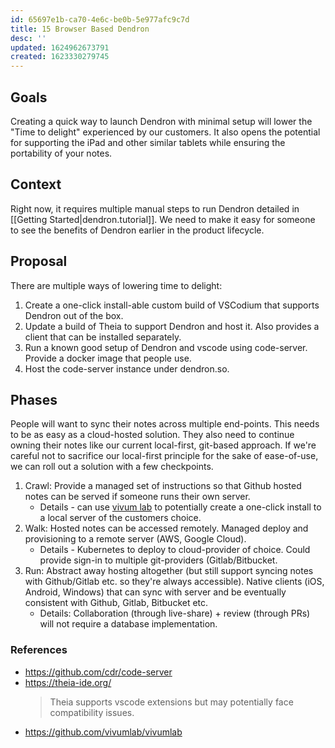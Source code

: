 ```yaml
---
id: 65697e1b-ca70-4e6c-be0b-5e977afc9c7d
title: 15 Browser Based Dendron
desc: ''
updated: 1624962673791
created: 1623330279745
---
```


## Goals

Creating a quick way to launch Dendron with minimal setup will lower the "Time to delight" experienced by our customers. It also opens the potential for supporting the iPad and other similar tablets while ensuring the portability of your notes. 

## Context
Right now, it requires multiple manual steps to run Dendron detailed in [[Getting Started|dendron.tutorial]]. We need to make it easy for someone to see the benefits of Dendron earlier in the product lifecycle. 

## Proposal

There are multiple ways of lowering time to delight:
1. Create a one-click install-able custom build of VSCodium that supports Dendron out of the box. 
2. Update a build of Theia to support Dendron and host it. Also provides a client that can be installed separately.  
3. Run a known good setup of Dendron and vscode using code-server. Provide a docker image that people use.  
4. Host the code-server instance under dendron.so. 

## Phases

People will want to sync their notes across multiple end-points. This needs to be as easy as a cloud-hosted solution. They also need to continue owning their notes like our current local-first, git-based approach. If we're careful not to sacrifice our local-first principle for the sake of ease-of-use, we can roll out a solution with a few checkpoints. 

1. Crawl: Provide a managed set of instructions so that Github hosted notes can be served if someone runs their own server. 
    - Details - can use [vivum lab](https://vivumlab.com/docs/Welcome) to potentially create a one-click install to a local server of the customers choice. 
2. Walk: Hosted notes can be accessed remotely. Managed deploy and provisioning to a remote server (AWS, Google Cloud).
    - Details - Kubernetes to deploy to cloud-provider of choice. Could provide sign-in to multiple git-providers (Gitlab/Bitbucket. 
3. Run: Abstract away hosting altogether (but still support syncing notes with Github/Gitlab etc. so they're always accessible). Native clients (iOS, Android, Windows) that can sync with server and be eventually consistent with Github, Gitlab, Bitbucket etc.
    - Details: Collaboration (through live-share) + review (through PRs) will not require a database implementation.  

### References
- https://github.com/cdr/code-server
- https://theia-ide.org/
    > Theia supports vscode extensions but may potentially face compatibility issues. 
- https://github.com/vivumlab/vivumlab
 
